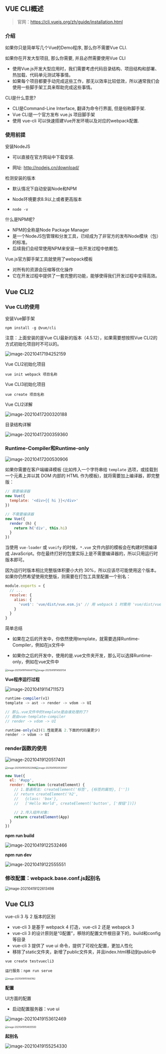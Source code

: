 ## VUE CLI概述

> 官网：https://cli.vuejs.org/zh/guide/installation.html

### 介绍

如果你只是简单写几个Vue的Demo程序, 那么你不需要Vue CLI.

如果你在开发大型项目, 那么你需要, 并且必然需要使用Vue CLI

- 使用Vue.js开发大型应用时，我们需要考虑代码目录结构、项目结构和部署、热加载、代码单元测试等事情。
- 如果每个项目都要手动完成这些工作，那无以效率比较低效，所以通常我们会使用一些脚手架工具来帮助完成这些事情。

CLI是什么意思?

- CLI是Command-Line Interface, 翻译为命令行界面, 但是俗称脚手架.
- Vue CLI是一个官方发布 vue.js 项目脚手架
- 使用 vue-cli 可以快速搭建Vue开发环境以及对应的webpack配置.

### 使用前提

安装NodeJS

- 可以直接在官方网站中下载安装.

- 网址: http://nodejs.cn/download/

检测安装的版本

- 默认情况下自动安装Node和NPM

- Node环境要求8.9以上或者更高版本

- ```
  node -v
  ```

什么是NPM呢?

- NPM的全称是Node Package Manager
- 是一个NodeJS包管理和分发工具，已经成为了非官方的发布Node模块（包）的标准。
- 后续我们会经常使用NPM来安装一些开发过程中依赖包.

Vue.js官方脚手架工具就使用了webpack模板

- 对所有的资源会压缩等优化操作
- 它在开发过程中提供了一套完整的功能，能够使得我们开发过程中变得高效。

## Vue CLI2

### Vue CLI的使用

安装Vue脚手架

```
npm install -g @vue/cli
```

注意：上面安装的是Vue CLI最新的版本（4.5.12），如果需要想按照Vue CLI2的方式初始化项目时不可以的。

![image-20210417194252159](https://note-java.oss-cn-beijing.aliyuncs.com/img/image-20210417194252159.png)

Vue CLI2初始化项目

```
vue init webpack 项目名称
```

Vue CLI3初始化项目

```
vue create 项目名称
```

Vue CLI2详解

![image-20210417200320188](https://note-java.oss-cn-beijing.aliyuncs.com/img/image-20210417200320188.png)

目录结构详解

![image-20210417200359360](https://note-java.oss-cn-beijing.aliyuncs.com/img/image-20210417200359360.png)

### Runtime-Compiler和Runtime-only

![image-20210417200530906](https://note-java.oss-cn-beijing.aliyuncs.com/img/image-20210417200530906.png)

如果你需要在客户端编译模板 (比如传入一个字符串给 `template` 选项，或挂载到一个元素上并以其 DOM 内部的 HTML 作为模板)，就将需要加上编译器，即完整版：

```js
// 需要编译器
new Vue({
  template: '<div>{{ hi }}</div>'
})

// 不需要编译器
new Vue({
  render (h) {
    return h('div', this.hi)
  }
})
```

当使用 `vue-loader` 或 `vueify` 的时候，`*.vue` 文件内部的模板会在构建时预编译成 JavaScript。你在最终打好的包里实际上是不需要编译器的，所以只用运行时版本即可。

因为运行时版本相比完整版体积要小大约 30%，所以应该尽可能使用这个版本。如果你仍然希望使用完整版，则需要在打包工具里配置一个别名：

```js
module.exports = {
  // ...
  resolve: {
    alias: {
      'vue$': 'vue/dist/vue.esm.js' // 用 webpack 1 时需用 'vue/dist/vue.common.js'
    }
  }
}
```

简单总结

- 如果在之后的开发中，你依然使用template，就需要选择Runtime-Compiler，例如在js文件中

- 如果你之后的开发中，使用的是.vue文件夹开发，那么可以选择Runtime-only，例如在vue文件中

<img src="https://note-java.oss-cn-beijing.aliyuncs.com/img/image-20210419114444775.png" alt="image-20210419114444775" style="zoom:50%;" /><img src="https://note-java.oss-cn-beijing.aliyuncs.com/img/image-20210419114500134.png" alt="image-20210419114500134" style="zoom:50%;" />

**Vue程序运行过程**

![image-20210419114711573](https://note-java.oss-cn-beijing.aliyuncs.com/img/image-20210419114711573.png)

```js
runtime-compiler(v1)
template -> ast -> render -> vdom -> UI

// 那么.vue文件中的template是由谁处理的了?
// 是由vue-template-compiler
// render -> vdom -> UI

runtime-only(v2)(1.性能更高 2.下面的代码量更少)
render -> vdom -> UI
```

### render函数的使用

![image-20210419120517401](https://note-java.oss-cn-beijing.aliyuncs.com/img/image-20210419120517401.png)

<img src="https://note-java.oss-cn-beijing.aliyuncs.com/img/image-20210419120522948.png" alt="image-20210419120522948" style="zoom:50%;" /><img src="https://note-java.oss-cn-beijing.aliyuncs.com/img/image-20210419120530947.png" alt="image-20210419120530947" style="zoom:50%;" />

```js
new Vue({
  el: '#app',
  render: function (createElement) {
    // 1.普通用法: createElement('标签', {标签的属性}, [''])
    // return createElement('h2',
    //   {class: 'box'},
    //   ['Hello World', createElement('button', ['按钮'])])

    // 2.传入组件对象:
    return createElement(App)
  }
})
```

**npm run build**

![image-20210419122532466](https://note-java.oss-cn-beijing.aliyuncs.com/img/image-20210419122532466.png)

**npm run dev**

![image-20210419122555551](https://note-java.oss-cn-beijing.aliyuncs.com/img/image-20210419122555551.png)

### 修改配置：webpack.base.conf.js起别名

<img src="https://note-java.oss-cn-beijing.aliyuncs.com/img/image-20210419122613498.png" alt="image-20210419122613498" style="zoom:80%;" />

## Vue CLI3

vue-cli 3 与 2 版本的区别

- vue-cli 3 是基于 webpack 4 打造，vue-cli 2 还是 webapck 3
- vue-cli 3 的设计原则是“0配置”，移除的配置文件根目录下的，build和config等目录
- vue-cli 3 提供了 vue ui 命令，提供了可视化配置，更加人性化
- 移除了static文件夹，新增了public文件夹，并且index.html移动到public中

```
vue create testvuecli3
```

```
运行服务：npm run serve
```

<img src="https://note-java.oss-cn-beijing.aliyuncs.com/img/image-20210419151440162.png" alt="image-20210419151440162" style="zoom: 50%;" />

**配置**

UI方面的配置

- 启动配置服务器：vue ui

![image-20210419153612469](https://note-java.oss-cn-beijing.aliyuncs.com/img/image-20210419153612469.png)

<img src="https://note-java.oss-cn-beijing.aliyuncs.com/img/image-20210419154835500.png" alt="image-20210419154835500" style="zoom:50%;" />

**起别名**

![image-20210419155254330](https://note-java.oss-cn-beijing.aliyuncs.com/img/image-20210419155254330.png) 

